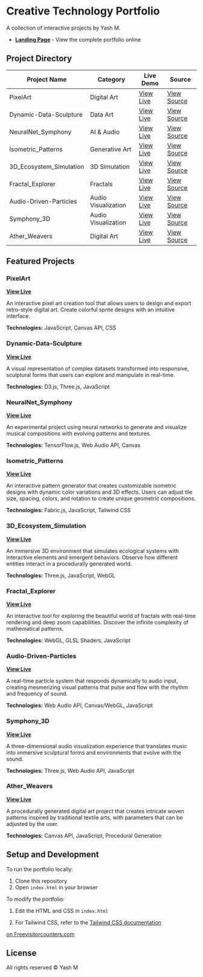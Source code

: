 # Creative Technology Portfolio

A collection of interactive projects by Yash M.

- **[Landing Page](https://yashm20.github.io/projects/)** - View the complete portfolio online

## Project Directory

| Project Name | Category | Live Demo | Source |
|--------------|----------|-----------|--------|
| PixelArt | Digital Art | [View Live](https://yashm20.github.io/projects/pixelart/index.html) | [View Source](./pixelart/index.html) |
| Dynamic-Data-Sculpture | Data Art | [View Live](https://yashm20.github.io/projects/dynamic-data-sculpture/index.html) | [View Source](./dynamic-data-sculpture/index.html) |
| NeuralNet_Symphony | AI & Audio | [View Live](https://yashm20.github.io/projects/NeuralNet_Symphony/index.html) | [View Source](./NeuralNet_Symphony/index.html) |
| Isometric_Patterns | Generative Art | [View Live](https://yashm20.github.io/projects/isometric_patterns/index.html) | [View Source](./isometric_patterns/index.html) |
| 3D_Ecosystem_Simulation | 3D Simulation | [View Live](https://yashm20.github.io/projects/3D_Ecosystem_Simulation/index.html) | [View Source](./3D_Ecosystem_Simulation/index.html) |
| Fractal_Explorer | Fractals | [View Live](https://yashm20.github.io/projects/Fractal_Explorer/index.html) | [View Source](./Fractal_Explorer/index.html) |
| Audio-Driven-Particles | Audio Visualization | [View Live](https://yashm20.github.io/projects/Audio-Driven-Particles/index.html) | [View Source](./Audio-Driven-Particles/index.html) |
| Symphony_3D | Audio Visualization | [View Live](https://yashm20.github.io/projects/Symphony_3D/index.html) | [View Source](./Symphony_3D/index.html) |
| Ather_Weavers | Digital Art | [View Live](https://yashm20.github.io/projects/Ather_Weavers/index.html) | [View Source](./Ather_Weavers/index.html) |

## Featured Projects

### PixelArt
**[View Live](https://yashm20.github.io/projects/pixelart/index.html)**

An interactive pixel art creation tool that allows users to design and export retro-style digital art. Create colorful sprite designs with an intuitive interface.

**Technologies:** JavaScript, Canvas API, CSS

### Dynamic-Data-Sculpture
**[View Live](https://yashm20.github.io/projects/dynamic-data-sculpture/index.html)**

A visual representation of complex datasets transformed into responsive, sculptural forms that users can explore and manipulate in real-time.

**Technologies:** D3.js, Three.js, JavaScript

### NeuralNet_Symphony
**[View Live](https://yashm20.github.io/projects/NeuralNet_Symphony/index.html)**

An experimental project using neural networks to generate and visualize musical compositions with evolving patterns and textures.

**Technologies:** TensorFlow.js, Web Audio API, Canvas

### Isometric_Patterns
**[View Live](https://yashm20.github.io/projects/isometric_patterns/index.html)**

An interactive pattern generator that creates customizable isometric designs with dynamic color variations and 3D effects. Users can adjust tile size, spacing, colors, and rotation to create unique geometric compositions.

**Technologies:** Fabric.js, JavaScript, Tailwind CSS

### 3D_Ecosystem_Simulation
**[View Live](https://yashm20.github.io/projects/3D_Ecosystem_Simulation/index.html)**

An immersive 3D environment that simulates ecological systems with interactive elements and emergent behaviors. Observe how different entities interact in a procedurally generated world.

**Technologies:** Three.js, JavaScript, WebGL

### Fractal_Explorer
**[View Live](https://yashm20.github.io/projects/Fractal_Explorer/index.html)**

An interactive tool for exploring the beautiful world of fractals with real-time rendering and deep zoom capabilities. Discover the infinite complexity of mathematical patterns.

**Technologies:** WebGL, GLSL Shaders, JavaScript

### Audio-Driven-Particles
**[View Live](https://yashm20.github.io/projects/Audio-Driven-Particles/index.html)**

A real-time particle system that responds dynamically to audio input, creating mesmerizing visual patterns that pulse and flow with the rhythm and frequency of sound.

**Technologies:** Web Audio API, Canvas/WebGL, JavaScript

### Symphony_3D
**[View Live](https://yashm20.github.io/projects/Symphony_3D/index.html)**

A three-dimensional audio visualization experience that translates music into immersive sculptural forms and environments that evolve with the sound.

**Technologies:** Three.js, Web Audio API, JavaScript

### Ather_Weavers
**[View Live](https://yashm20.github.io/projects/Ather_Weavers/index.html)**

A procedurally generated digital art project that creates intricate woven patterns inspired by traditional textile arts, with parameters that can be adjusted by the user.

**Technologies:** Canvas API, JavaScript, Procedural Generation

## Setup and Development

To run the portfolio locally:

1. Clone this repository
2. Open `index.html` in your browser

To modify the portfolio:

1. Edit the HTML and CSS in `index.html` 
2. For Tailwind CSS, refer to the [Tailwind CSS documentation](https://tailwindcss.com/docs)

    <!-- Visitor Counter -->

 <a href='http://www.freevisitorcounters.com'>
 
 on Freevisitorcounters.com
 
 </a> 
 
 <script type='text/javascript' src='https://www.freevisitorcounters.com/auth.php?id=70a85b603ddbbfde1f0f711b387c52c80974be53'>


 </script>

<script type="text/javascript" src="https://www.freevisitorcounters.com/en/home/counter/1328946/t/0">

  
</script>

## License

All rights reserved © Yash M
